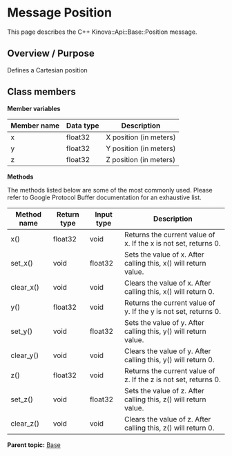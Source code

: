 # Message Position

This page describes the C++ Kinova::Api::Base::Position message.

## Overview / Purpose

Defines a Cartesian position

## Class members

 **Member variables** 

|Member name|Data type|Description|
|-----------|---------|-----------|
|x|float32|X position \(in meters\)|
|y|float32|Y position \(in meters\)|
|z|float32|Z position \(in meters\)|

 **Methods** 

The methods listed below are some of the most commonly used. Please refer to Google Protocol Buffer documentation for an exhaustive list.

|Method name|Return type|Input type|Description|
|-----------|-----------|----------|-----------|
|x\(\)|float32|void|Returns the current value of x. If the x is not set, returns 0.|
|set\_x\(\)|void|float32|Sets the value of x. After calling this, x\(\) will return value.|
|clear\_x\(\)|void|void|Clears the value of x. After calling this, x\(\) will return 0.|
|y\(\)|float32|void|Returns the current value of y. If the y is not set, returns 0.|
|set\_y\(\)|void|float32|Sets the value of y. After calling this, y\(\) will return value.|
|clear\_y\(\)|void|void|Clears the value of y. After calling this, y\(\) will return 0.|
|z\(\)|float32|void|Returns the current value of z. If the z is not set, returns 0.|
|set\_z\(\)|void|float32|Sets the value of z. After calling this, z\(\) will return value.|
|clear\_z\(\)|void|void|Clears the value of z. After calling this, z\(\) will return 0.|

**Parent topic:** [Base](../references/summary_Base.md)

